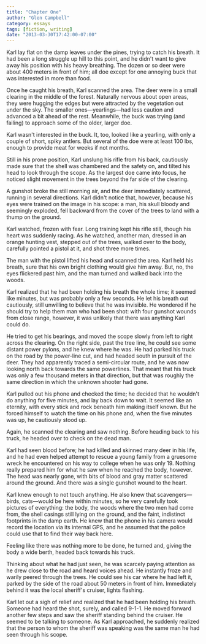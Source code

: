 ```yaml
---
title: "Chapter One"
author: "Glen Campbell"
category: essays
tags: [fiction, writing]
date: "2013-03-30T17:42:00-07:00"
---
```

Karl lay flat on the damp leaves under the pines, trying to catch
his breath. It had been a long struggle up hill to this point, and
he didn't want to give away his position with his heavy breathing.
The dozen or so deer were about 400 meters in front of him; all doe
except for one annoying buck that was interested in more than food.

Once he caught his breath, Karl scanned the area. The deer were in
a small clearing in the middle of the forest. Naturally nervous
about open areas, they were hugging the edges but were attracted
by the vegetation out under the sky. The smaller ones&mdash;yearlings&mdash;had
less caution and advanced a bit ahead of the rest. Meanwhile, the
buck was trying (and failing) to approach some of the older, larger
doe.

Karl wasn't interested in the buck. It, too, looked like a yearling,
with only a couple of short, spiky antlers. But several of the doe
were at least 100 lbs, enough to provide meat for weeks if not
months.

Still in his prone position, Karl unslung his rifle from his back,
cautiously made sure that the shell was chambered and the safety
on, and tilted his head to look through the scope. As the largest
doe came into focus, he noticed slight movement in the trees beyond
the far side of the clearing.

A gunshot broke the still morning air, and the deer immediately
scattered, running in several  directions. Karl didn't notice that,
however, because his eyes were trained on the image in his scope:
a man, his skull bloody and seemingly exploded, fell backward from
the cover of the trees to land with a thump on the ground.

Karl watched, frozen with fear. Long training kept his rifle still,
though his heart was suddenly racing. As he watched, another man,
dressed in an orange hunting vest, stepped out of the trees, walked
over to the body, carefully pointed a pistol at it, and shot three
more times.

The man with the pistol lifted his head and scanned the area. Karl
held his breath, sure that his own bright clothing would give him
away. But, no, the eyes flickered past him, and the man turned and
walked back into the woods.

Karl realized that he had been holding his breath the whole time;
it seemed like minutes, but was probably only a few seconds. He let
his breath out cautiously, still unwilling to believe that he was
invisible. He wondered if he should try to help them man who had
been shot: with four gunshot wounds from close range, however, it
was unlikely that there was anything Karl could do.

He tried to get his bearings, and moved the scope slowly from left
to right across the clearing. On the right side, past the tree line,
he could see some distant power pylons, and he knew where he was.
He had parked his truck on the road by the power-line cut, and had
headed south in pursuit of the deer. They had apparently traced a
semi-circular route, and he was now looking north back towards the
same powerlines. That meant that his truck was only a few thousand
meters in that direction, but that was roughly the same direction
in which the unknown shooter had gone.

Karl pulled out his phone and checked the time; he decided that he
wouldn't do anything for five minutes, and lay back down to wait.
It seemed like an eternity, with every stick and rock beneath him
making itself known. But he forced himself to watch the time on his
phone and, when the five minutes was up, he cautiously stood up.

Again, he scanned the clearing and saw nothing. Before heading back
to his truck, he headed over to check on the dead man.

Karl had seen blood before; he had killed and skinned many deer in
his life, and he had even helped attempt to rescue a young family
from a gruesome wreck he encountered on his way to college when he
was only 19. Nothing really prepared him for what he saw when he
reached the body, however. The head was nearly gone, with bits of
blood and gray matter scattered around the ground. And there was a
single gunshot wound to the heart.

Karl knew enough to not touch anything. He also knew that
scavengers&mdash;birds, cats&mdash;would be here within minutes, so he very
carefully took pictures of everything: the body, the woods where
the two men had come from, the shell casings still lying on the
ground, and the faint, indistinct footprints in the damp earth. He
knew that the phone in his camera would record the location via its
internal GPS, and he assumed that the police could use that to find
their way back here.

Feeling like there was nothing more to be done, he turned and,
giving the body a wide berth, headed back towards his truck.

Thinking about what he had just seen, he was scarcely paying attention
as he drew close to the road and heard voices ahead. He instantly
froze and warily peered through the trees. He could see his car
where he had left it, parked by the side of the road about 50 meters
in front of him. Immediately behind it was the local sheriff's
cruiser, lights flashing.

Karl let out a sigh of relief and realized that he had been holding
his breath. Someone had heard the shot, surely, and called 9-1-1.
He moved forward another few steps and saw the sheriff standing
behind the cruiser. He seemed to be talking to someone. As Karl
approached, he suddenly realized that the person to whom the sheriff
was speaking was the same man he had seen through his scope.
